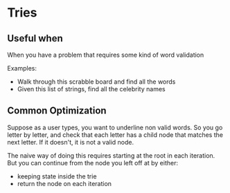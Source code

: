 # Tries

## Useful when
When you have a problem that requires some kind of word validation

Examples:
* Walk through this scrabble board and find all the words
* Given this list of strings, find all the celebrity names
  
## Common Optimization

Suppose as a user types, you want to underline non valid words. So you go letter by letter, and check that each letter has a child node that matches the next letter. If it doesn't, it is not a valid node.

The naive way of doing this requires starting at the root in each iteration. But you can continue from the node you left off at by either:
* keeping state inside the trie
* return the node on each iteration

